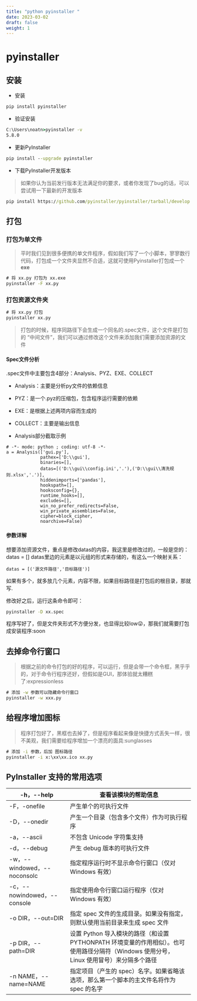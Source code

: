 ```yaml
---
title: "python pyinstaller "
date: 2023-03-02
draft: false
weight: 1
---
```



# pyinstaller 


## 安装

+ 安装

```cmd
pip install pyinstaller
```

+ 验证安装


```cmd
C:\Users\noatn>pyinstaller -v
5.8.0
```

+ 更新PyInstaller

```cmd
pip install --upgrade pyinstaller
```

+ 下载PyInstaller开发版本
> 如果你认为当前发行版本无法满足你的要求，或者你发现了bug的话，可以尝试用一下最新的开发版本

```cmd
pip install https://github.com/pyinstaller/pyinstaller/tarball/develop
```


## 打包



### 打包为单文件

> 平时我们见到很多便携的单文件程序，假如我们写了一个小脚本，寥寥数行代码，打包成一个文件夹显然不合适，这就可使用Pyinstaller打包成一个**exe**

```cmd
# 将 xx.py 打包为 xx.exe
pyinstaller -F xx.py
```


### 打包资源文件夹

```cmd
# 将 xx.py 打包
pyinstaller xx.py
```


> 打包的时候，程序同路径下会生成一个同名的.spec文件，这个文件是打包的 “中间文件”，我们可以通过修改这个文件来添加我们需要添加资源的文件


#### Spec文件分析

.spec文件中主要包含4部分：Analysis、PYZ、EXE、COLLECT


+ Analysis：主要是分析py文件的依赖信息
+ PYZ：是一个.pyz的压缩包，包含程序运行需要的依赖
+ EXE：是根据上述两项内容而生成的
+ COLLECT：主要是输出信息

+ Analysis部分截取示例

```
# -*- mode: python ; coding: utf-8 -*-
a = Analysis(['gui.py'],
             pathex=['D:\\gui'],
             binaries=[],
             datas=[('D:\\gui\\config.ini','.'),('D:\\gui\\清洗规则.xlsx','.')],
             hiddenimports=['pandas'],
             hookspath=[],
             hooksconfig={},
             runtime_hooks=[],
             excludes=[],
             win_no_prefer_redirects=False,
             win_private_assemblies=False,
             cipher=block_cipher,
             noarchive=False)
```

#### 参数详解


想要添加资源文件，重点是修改datas的内容，我这里是修改过的，一般是空的：datas = [] datas里边的元素是以元组的形式来存储的，有这么一个映射关系：

```
datas = [('源文件路径','目标路径')]
```

如果有多个，就多放几个元素，内容不限，如果目标路径是打包后的根目录，那就写.

修改好之后，运行这条命令即可：

```cmd
pyinstaller -D xx.spec
```

程序写好了，但是文件夹形式不方便分发，也显得比较low:stuck_out_tongue_winking_eye:，那我们就需要打包成安装程序:soon


## 去掉命令行窗口

> 根据之前的命令打包的好的程序，可以运行，但是会带一个命令框，黑乎乎的，对于命令行程序还好，但假如是GUI，那体验就太糟糕了:expressionless

```cmd
# 添加 -w 参数可以隐藏命令行窗口
pyinstaller -w xxx.py
```

## 给程序增加图标

> 程序打包好了，黑框也去掉了，但是程序看起来像是快捷方式丢失一样，很不美观，我们需要给程序增加一个漂亮的面具:sunglasses

```cmd
# 添加 -i 参数，后加 图标路径
pyinstaller -i x:\xx\xx.ico xx.py
```

## PyInstaller 支持的常用选项

| -h，--help | 查看该模块的帮助信息 |
| --- | --- |
| -F，-onefile | 产生单个的可执行文件 |
| -D，--onedir | 产生一个目录（包含多个文件）作为可执行程序 |
| -a，--ascii | 不包含 Unicode 字符集支持 |
| -d，--debug | 产生 debug 版本的可执行文件 |
| -w，--windowed，--noconsolc | 指定程序运行时不显示命令行窗口（仅对 Windows 有效） |
| -c，--nowindowed，--console | 指定使用命令行窗口运行程序（仅对 Windows 有效） |
| -o DIR，--out=DIR | 指定 spec 文件的生成目录。如果没有指定，则默认使用当前目录来生成 spec 文件 |
| -p DIR，--path=DIR | 设置 Python 导入模块的路径（和设置 PYTHONPATH 环境变量的作用相似）。也可使用路径分隔符（Windows 使用分号，Linux 使用冒号）来分隔多个路径 |
| -n NAME，--name=NAME | 指定项目（产生的 spec）名字。如果省略该选项，那么第一个脚本的主文件名将作为 spec 的名字 |



